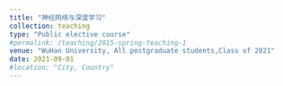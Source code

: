 ```yaml
---
title: "神经网络与深度学习"
collection: teaching
type: "Public elective course"
#permalink: /teaching/2015-spring-teaching-1
venue: "WuHan University, All postgraduate students,Class of 2021"
date: 2021-09-01
#location: "City, Country"
---
```

